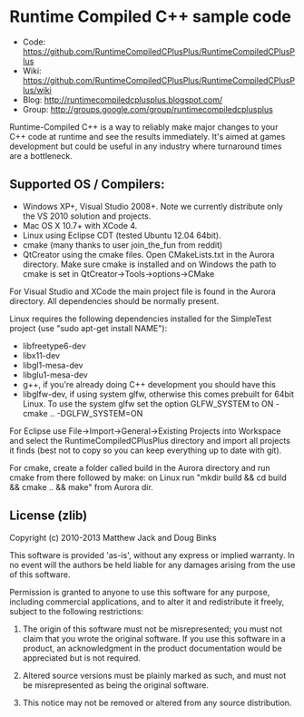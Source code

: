 # Runtime Compiled C++ sample code

- Code: https://github.com/RuntimeCompiledCPlusPlus/RuntimeCompiledCPlusPlus
- Wiki: https://github.com/RuntimeCompiledCPlusPlus/RuntimeCompiledCPlusPlus/wiki
- Blog: http://runtimecompiledcplusplus.blogspot.com/
- Group: http://groups.google.com/group/runtimecompiledcplusplus

Runtime-Compiled C++ is a way to reliably make major changes to your C++ code at runtime and see the results immediately. It's aimed at games development but could be useful in any industry where turnaround times are a bottleneck.

## Supported OS / Compilers:

- Windows XP+, Visual Studio 2008+. Note we currently distribute only the VS 2010 solution and projects.
- Mac OS X 10.7+ with XCode 4.
- Linux using Eclipse CDT (tested Ubuntu 12.04 64bit).
- cmake (many thanks to user join_the_fun from reddit)
- QtCreator using the cmake files. Open CMakeLists.txt in the Aurora directory. Make sure cmake is installed and on Windows the path to cmake is set in QtCreator->Tools->options->CMake

For Visual Studio and XCode the main project file is found in the Aurora directory. All dependencies should be normally present.

Linux requires the following dependencies installed for the SimpleTest project (use "sudo apt-get install NAME"):
- libfreetype6-dev
- libx11-dev
- libgl1-mesa-dev
- libglu1-mesa-dev
- g++, if you're already doing C++ development you should have this
- libglfw-dev, if using system glfw, otherwise this comes prebuilt for 64bit Linux. To use the system glfw set the option GLFW_SYSTEM to ON - cmake .. -DGLFW_SYSTEM=ON

For Eclipse use File->Import->General->Existing Projects into Workspace and select the RuntimeCompiledCPlusPlus directory and import all projects it finds (best not to copy so you can keep everything up to date with git).

For cmake, create a folder called build in the Aurora directory and run cmake from there followed by make: on Linux run "mkdir build && cd build && cmake .. && make" from Aurora dir.

## License (zlib)

Copyright (c) 2010-2013 Matthew Jack and Doug Binks

This software is provided 'as-is', without any express or implied
warranty.  In no event will the authors be held liable for any damages
arising from the use of this software.

Permission is granted to anyone to use this software for any purpose,
including commercial applications, and to alter it and redistribute it
freely, subject to the following restrictions:

1. The origin of this software must not be misrepresented; you must not
   claim that you wrote the original software. If you use this software
   in a product, an acknowledgment in the product documentation would be
   appreciated but is not required.

2. Altered source versions must be plainly marked as such, and must not be
   misrepresented as being the original software.

3. This notice may not be removed or altered from any source distribution.
